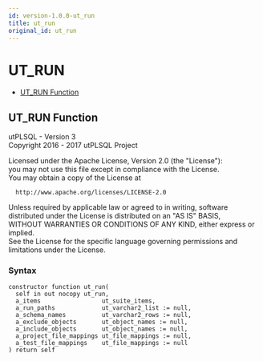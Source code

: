 ```yaml
---
id: version-1.0.0-ut_run
title: ut_run
original_id: ut_run
---
```


# UT_RUN






- [UT_RUN Function](#ut_run)












 
## UT_RUN Function<a name="ut_run"></a>


<p>
<p>utPLSQL - Version 3<br />  Copyright 2016 - 2017 utPLSQL Project</p><p>  Licensed under the Apache License, Version 2.0 (the &quot;License&quot;):<br />  you may not use this file except in compliance with the License.<br />  You may obtain a copy of the License at</p><pre><code>  http://www.apache.org/licenses/LICENSE-2.0</code></pre><p>  Unless required by applicable law or agreed to in writing, software<br />  distributed under the License is distributed on an &quot;AS IS&quot; BASIS,<br />  WITHOUT WARRANTIES OR CONDITIONS OF ANY KIND, either express or implied.<br />  See the License for the specific language governing permissions and<br />  limitations under the License.</p>
</p>

### Syntax
```plsql
constructor function ut_run(
  self in out nocopy ut_run,
  a_items                 ut_suite_items,
  a_run_paths             ut_varchar2_list := null,
  a_schema_names          ut_varchar2_rows := null,
  a_exclude_objects       ut_object_names := null,
  a_include_objects       ut_object_names := null,
  a_project_file_mappings ut_file_mappings := null,
  a_test_file_mappings    ut_file_mappings := null
) return self
```

 





 
